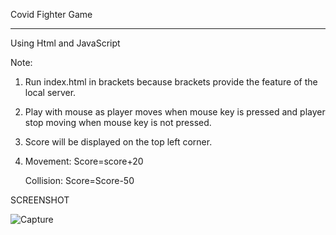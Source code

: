 Covid Fighter Game
----- ------  ----

Using Html and JavaScript


Note: 
  
  1. Run index.html in brackets because brackets provide the feature of the local server.
  
  2. Play with mouse as player moves when mouse key is pressed and player stop moving when mouse key is not pressed.
  
  3. Score will be displayed on the top left corner.
  
  4. Movement: Score=score+20 
  
     Collision: Score=Score-50
     
  SCREENSHOT
  
  ![Capture](https://user-images.githubusercontent.com/35839720/84774551-9df5b880-affb-11ea-82a3-087a376e66e0.PNG)
   
